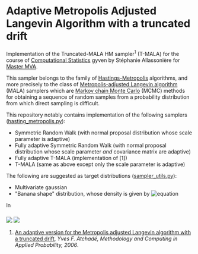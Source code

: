 # Adaptive Metropolis Adjusted Langevin Algorithm with a truncated drift
Implementation of the Truncated-MALA HM sampler<sup>1</sup> (T-MALA) for the course of [Computational Statistics](https://sites.google.com/site/stephanieallassonniere/enseignements/methodes-mcmc-et-applications) gyven by Stéphanie Allassonière for [Master MVA](https://www.master-mva.com).

This sampler belongs to the family of [Hastings-Metropolis](https://en.wikipedia.org/wiki/Metropolis–Hastings_algorithm) algorithms, and more precisely to the class of [Metropolis-adjusted Langevin algorithm](https://en.wikipedia.org/wiki/Metropolis-adjusted_Langevin_algorithm) (MALA) samplers which are [Markov chain Monte Carlo](https://en.wikipedia.org/wiki/Markov_chain_Monte_Carlo) (MCMC) methods for obtaining a sequence of random samples from a probability distribution from which direct sampling is difficult.

This repository notably contains implementation of the following samplers ([hasting_metropolis.py](./hasting_metropolis.py)):
- Symmetric Random Walk (with normal proposal distribution whose scale parameter is adaptive)
- Fully adaptive Symmetric Random Walk (with normal proposal distribution whose scale parameter _and_ covariance matrix are adaptive)
- Fully adaptive T-MALA (implementation of [1])
- T-MALA (same as above except only the scale parameter is adaptive)

The following are suggested as target distributions ([sampler_utils.py](/utils/sampler_utils.py)):
- Multivariate gaussian
- "Banana shape" distribution, whose density is given by ![equation](https://latex.codecogs.com/gif.latex?\pi(x)&space;&\propto&space;\text{exp}(x_1^2&space;/&space;200&space;-&space;0.5&space;(x_2&space;&plus;&space;B&space;x_1^2&space;-&space;100&space;B)^2-&space;0.5&space;(x_3^2&space;&plus;&space;\dots&space;&plus;&space;x_d^2))
)


In
### 
![](animations/gaussian.gif)
![](animations/banana.gif)


1. [An adaptive version for the Metropolis adjusted Langevin algorithm with a truncated drift](http://dept.stat.lsa.umich.edu/~yvesa/atmala.pdf), _Yves F. Atchadé, Methodology and Computing in Applied Probability, 2006_.
